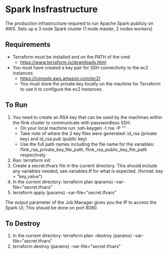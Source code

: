 # Spark Insfrastructure

The production infrastructure required to run Apache Spark publicly on AWS. Sets up a 3 node Spark cluster (1 node master, 2 nodes workers)

## Requirements

- Terraform must be installed and on the PATH of the cmd
    - https://www.terraform.io/downloads.html
- You must have created a key pair for SSH connectivity to the ec2 instances
    - https://console.aws.amazon.com/ec2/
    - You must store the private key locally on the machine for Terraform to use it to configure the ec2 instances.

## To Run

1. You need to create an RSA key that can be used by the machines within the flink cluster to communicate with passwordless SSH. 
    - On your local machine run: ssh-keygen -t rsa -P ""
    - Take note of where the 2 key files were generated: id_rsa (private key) and id_rsa.pub (public key)
    - Use the full path names including the file name for the variables: flink_rsa_private_key_file_path, flink_rsa_public_key_file_path respectively
2. Run: terraform init
3. Create a secret.tfvars file in the current directory. This should include any variables needed, see variables.tf for what is expected. (format: key = "key_value")
4. In the current directory: terraform plan (params) -var-file="secret.tfvars"
5. terraform apply (params) -var-file="secret.tfvars"

The output parameter of the Job Manager gives you the IP to access the Spark UI, This should be done on port 8080. 

## To Destroy

1. In the current directory: terraform plan -destroy (params) -var-file="secret.tfvars"
2. terraform destroy (params) -var-file="secret.tfvars"